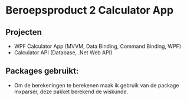# Beroepsproduct 2 Calculator App

## Projecten
- WPF Calculator App (MVVM, Data Binding, Command Binding, WPF)
- Calculator API (Database, .Net Web API)

## Packages gebruikt:
- Om de berekeningen te berekenen maak ik gebruik van de package mxparser, deze pakket berekend de wiskunde.